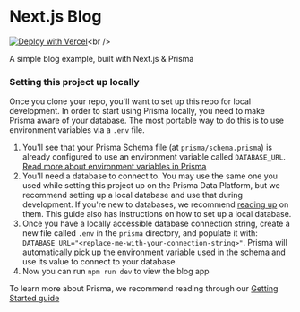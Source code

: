 # Next.js Blog
[![Deploy with Vercel](https://vercel.com/button)](https://vercel.com/new/import?repository-url=https%3A%2F%2Fgithub.com%2FSundaday%2Fsundablog&env=DATABASE_URL,DATABASE_MIGRATE_URL,PRISMA_CLIENT_ENGINE_TYPE&envDescription=Database%20connection%20strings%20your%20app%20depends%20on.%20You%20should%20switch%20back%20to%20the%20Prisma%20Data%20Platform%20to%20figure%20out%20what%20values%20to%20input%20here.)<br />

A simple blog example, built with Next.js & Prisma

### Setting this project up locally

Once you clone your repo, you'll want to set up this repo for local development. In order to start using Prisma locally, you need to make Prisma aware of your database. The most portable way to do this is to use environment variables via a `.env` file.

1. You'll see that your Prisma Schema file (at `prisma/schema.prisma`) is already configured to use an environment variable called `DATABASE_URL`. [Read more about environment variables in Prisma](https://www.prisma.io/docs/concepts/more/environment-variables)
2. You'll need a database to connect to. You may use the same one you used while setting this project up on the Prisma Data Platform, but we recommend setting up a local database and use that during development. If you're new to databases, we recommend [reading up](https://www.prisma.io/dataguide/) on them. This guide also has instructions on how to set up a local database.
3. Once you have a locally accessible database connection string, create a new file called `.env` in the `prisma` directory, and populate it with: `DATABASE_URL="<replace-me-with-your-connection-string>"`. Prisma will automatically pick up the environment variable used in the schema and use its value to connect to your database.
4. Now you can run `npm run dev` to view the blog app

To learn more about Prisma, we recommend reading through our [Getting Started guide](https://www.prisma.io/docs/getting-started)